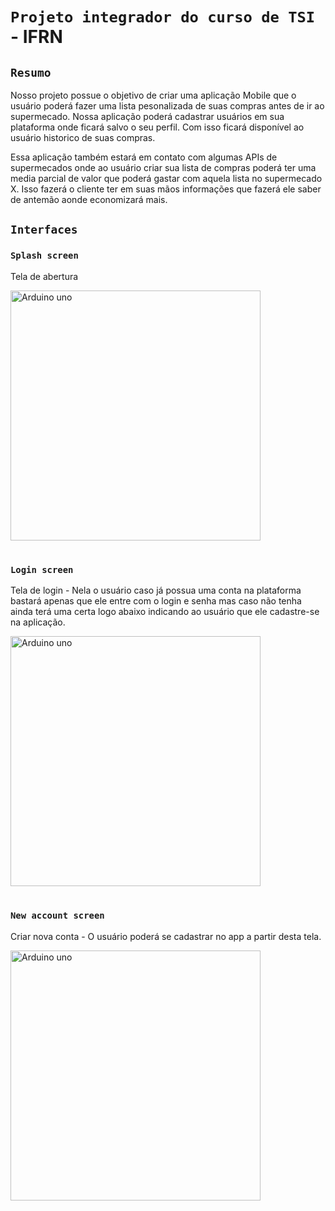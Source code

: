 # `Projeto integrador do curso de TSI` - IFRN

## `Resumo`
Nosso projeto possue o objetivo de criar uma aplicação Mobile que o usuário poderá fazer uma lista pesonalizada de suas compras antes de ir ao supermecado.
Nossa aplicação poderá cadastrar usuários em sua plataforma onde ficará salvo o seu perfil. Com isso ficará disponível ao usuário historico de suas compras.

Essa aplicação também estará em contato com algumas APIs de supermecados onde ao usuário criar sua lista de compras poderá ter uma media parcial de valor que poderá gastar com aquela lista no supermecado X. Isso fazerá o cliente ter em suas mãos informações que fazerá ele saber de antemão aonde economizará mais.

## `Interfaces`
### `Splash screen` 
Tela de abertura

<img align="center" alt="Arduino uno" height="" width="400" src="https://user-images.githubusercontent.com/98723501/173961242-8586c694-b864-4490-abdc-6c2b411f63c0.png" />  

#

### `Login screen` 
Tela de login - Nela o usuário caso já possua uma conta na plataforma bastará apenas que ele entre com o login e senha mas caso não tenha ainda terá uma certa logo abaixo indicando ao usuário que ele cadastre-se na aplicação.

<img align="center" alt="Arduino uno" height="" width="400" src="https://user-images.githubusercontent.com/98723501/173964104-ec1ed2e4-facb-4c99-a587-5556e04d4cff.png" />

#

### `New account screen` 
Criar nova conta - O usuário poderá se cadastrar no app a partir desta tela.

<img align="center" alt="Arduino uno" height="" width="400" src="https://user-images.githubusercontent.com/98723501/173976833-4da754a9-e471-48ff-b5b7-7f1b9efacf2b.png" />









